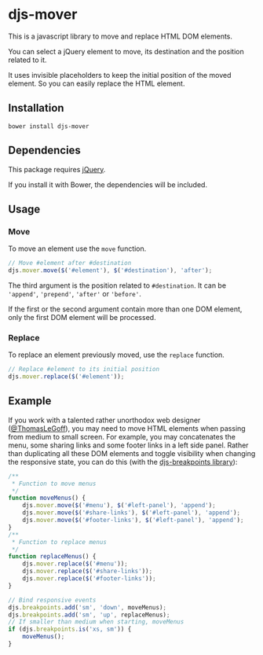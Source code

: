 # djs-mover

This is a javascript library to move and replace HTML DOM elements.

You can select a jQuery element to move, its destination and the position related to it.

It uses invisible placeholders to keep the initial position of the moved element. So you can easily replace the HTML element.

## Installation

```
bower install djs-mover
```

## Dependencies

This package requires [jQuery](http://jquery.com/).

If you install it with Bower, the dependencies will be included.

## Usage

### Move

To move an element use the `move` function.

```javascript
// Move #element after #destination
djs.mover.move($('#element'), $('#destination'), 'after');
```

The third argument is the position related to `#destination`. It can be `'append'`, `'prepend'`, `'after'` or `'before'`.

If the first or the second argument contain more than one DOM element, only the first DOM element will be processed.

### Replace

To replace an element previously moved, use the `replace` function.

```javascript
// Replace #element to its initial position
djs.mover.replace($('#element'));
```

## Example

If you work with a talented rather unorthodox web designer ([@ThomasLeGoff](https://www.behance.net/thomaslegoff)), you may need to move HTML elements when passing from medium to small screen.
For example, you may concatenates the menu, some sharing links and some footer links in a left side panel.
Rather than duplicating all these DOM elements and toggle visibility when changing the responsive state, you can do this (with the [djs-breakpoints library](https://github.com/EdouardDem/djs-breakpoints)):

```javascript
/**
 * Function to move menus
 */
function moveMenus() {
    djs.mover.move($('#menu'), $('#left-panel'), 'append');
    djs.mover.move($('#share-links'), $('#left-panel'), 'append');
    djs.mover.move($('#footer-links'), $('#left-panel'), 'append');
}
/**
 * Function to replace menus
 */
function replaceMenus() {
    djs.mover.replace($('#menu'));
    djs.mover.replace($('#share-links'));
    djs.mover.replace($('#footer-links'));
}

// Bind responsive events
djs.breakpoints.add('sm', 'down', moveMenus);
djs.breakpoints.add('sm', 'up', replaceMenus);
// If smaller than medium when starting, moveMenus
if (djs.breakpoints.is('xs, sm')) {
    moveMenus();
}
```